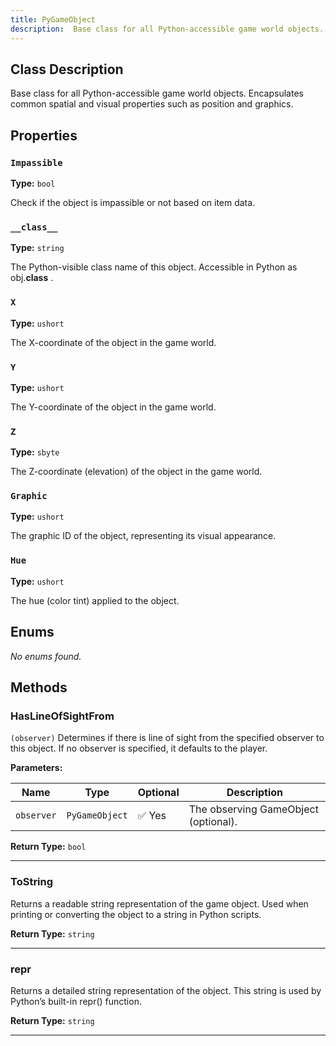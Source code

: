 ```yaml
---
title: PyGameObject
description:  Base class for all Python-accessible game world objects.   Encapsulates common spatial and visual properties such as position and graphics.  
---
```


## Class Description
 Base class for all Python-accessible game world objects.
 Encapsulates common spatial and visual properties such as position and graphics.


## Properties
### `Impassible`

**Type:** `bool`

 Check if the object is impassible or not based on item data.


### `__class__`

**Type:** `string`

 The Python-visible class name of this object.
 Accessible in Python as <c>obj.__class__</c> .



### `X`

**Type:** `ushort`

 The X-coordinate of the object in the game world.


### `Y`

**Type:** `ushort`

 The Y-coordinate of the object in the game world.


### `Z`

**Type:** `sbyte`

 The Z-coordinate (elevation) of the object in the game world.


### `Graphic`

**Type:** `ushort`

 The graphic ID of the object, representing its visual appearance.


### `Hue`

**Type:** `ushort`

 The hue (color tint) applied to the object.



## Enums
*No enums found.*

## Methods
### HasLineOfSightFrom
`(observer)`
 Determines if there is line of sight from the specified observer to this object.
 If no observer is specified, it defaults to the player.


**Parameters:**

| Name | Type | Optional | Description |
| --- | --- | --- | --- |
| `observer` | `PyGameObject` | ✅ Yes | The observing GameObject (optional). |

**Return Type:** `bool`

---

### ToString

 Returns a readable string representation of the game object.
 Used when printing or converting the object to a string in Python scripts.


**Return Type:** `string`

---

### __repr__

 Returns a detailed string representation of the object.
 This string is used by Python’s built-in <c>repr()</c> function.


**Return Type:** `string`

---

